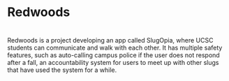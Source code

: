 # Redwoods
# 
Redwoods is a project developing an app called SlugOpia, where UCSC students can communicate and walk with each other. 
It has multiple safety features, such as auto-calling campus police if the user does not respond after a fall, an accountability system for users to meet up with other slugs that have used the system for a while.  
